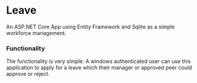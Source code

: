 ﻿# Leave 

An ASP.NET Core App using Entity Framework and Sqlite as a simple workforce management.

### Functionality

The functionality is very simple: A windows authenticated user can use this application to apply for a leave which their manager or approved peer could approve or reject. 
